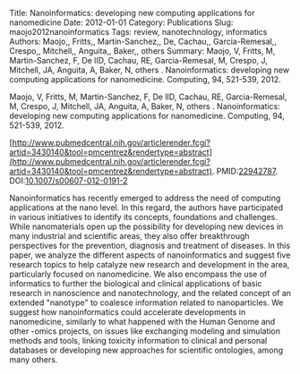 Title: Nanoinformatics: developing new computing applications for nanomedicine
Date: 2012-01-01
Category: Publications
Slug: maojo2012nanoinformatics
Tags: review, nanotechnology, informatics
Authors: Maojo,, Fritts,, Martin-Sanchez,, De, Cachau,, Garcia-Remesal,, Crespo,, Mitchell,, Anguita,, Baker,, others
Summary: Maojo, V, Fritts, M, Martin-Sanchez, F, De lID, Cachau, RE, Garcia-Remesal, M, Crespo, J, Mitchell, JA, Anguita, A, Baker, N, others . Nanoinformatics: developing new computing applications for nanomedicine. Computing, 94, 521-539, 2012. 

Maojo, V, Fritts, M, Martin-Sanchez, F, De lID, Cachau, RE, Garcia-Remesal, M, Crespo, J, Mitchell, JA, Anguita, A, Baker, N, others . Nanoinformatics: developing new computing applications for nanomedicine. Computing, 94, 521-539, 2012. 

[http://www.pubmedcentral.nih.gov/articlerender.fcgi?artid=3430140&tool=pmcentrez&rendertype=abstract](http://www.pubmedcentral.nih.gov/articlerender.fcgi?artid=3430140&tool=pmcentrez&rendertype=abstract). PMID:[22942787](http://www.ncbi.nlm.nih.gov/pubmed/22942787). DOI:[10.1007/s00607-012-0191-2](http://dx.doi.org/10.1007/s00607-012-0191-2)

Nanoinformatics has recently emerged to address the need of computing applications at the nano level. In this regard, the authors have participated in various initiatives to identify its concepts, foundations and challenges. While nanomaterials open up the possibility for developing new devices in many industrial and scientific areas, they also offer breakthrough perspectives for the prevention, diagnosis and treatment of diseases. In this paper, we analyze the different aspects of nanoinformatics and suggest five research topics to help catalyze new research and development in the area, particularly focused on nanomedicine. We also encompass the use of informatics to further the biological and clinical applications of basic research in nanoscience and nanotechnology, and the related concept of an extended "nanotype" to coalesce information related to nanoparticles. We suggest how nanoinformatics could accelerate developments in nanomedicine, similarly to what happened with the Human Genome and other -omics projects, on issues like exchanging modeling and simulation methods and tools, linking toxicity information to clinical and personal databases or developing new approaches for scientific ontologies, among many others.
